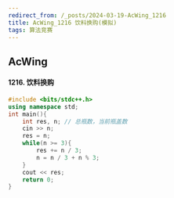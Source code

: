 ```yaml
---
redirect_from: /_posts/2024-03-19-AcWing_1216
title: AcWing_1216 饮料换购(模拟)
tags: 算法竞赛
---
```


## AcWing

#### 1216. 饮料换购

```cpp
#include <bits/stdc++.h>
using namespace std;
int main(){
    int res, n; // 总瓶数，当前瓶盖数
    cin >> n;
    res = n;
    while(n >= 3){
        res += n / 3;
        n = n / 3 + n % 3;
    }
    cout << res;
    return 0;
}
```

